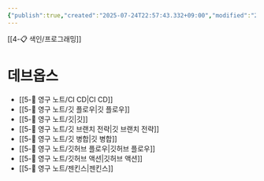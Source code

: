 ```yaml
---
{"publish":true,"created":"2025-07-24T22:57:43.332+09:00","modified":"2025-08-01T00:19:45.533+09:00","cssclasses":""}
---
```


[[4-📋 색인/프로그래밍]]
# 데브옵스
- [[5-💎 영구 노트/CI CD\|CI CD]]
- [[5-💎 영구 노트/깃 플로우\|깃 플로우]]
- [[5-💎 영구 노트/깃\|깃]]
- [[5-💎 영구 노트/깃 브랜치 전략\|깃 브랜치 전략]]
- [[5-💎 영구 노트/깃 병합\|깃 병합]]
- [[5-💎 영구 노트/깃허브 플로우\|깃허브 플로우]]
- [[5-💎 영구 노트/깃허브 액션\|깃허브 액션]]
- [[5-💎 영구 노트/젠킨스\|젠킨스]]
